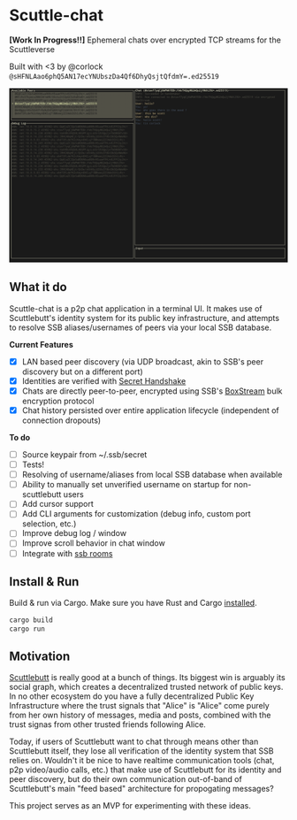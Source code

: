 # Scuttle-chat

**[Work In Progress!!]** Ephemeral chats over encrypted TCP streams for the Scuttleverse

Built with <3 by @corlock `@sHFNLAao6phQ5AN17ecYNUbszDa4Qf6DhyQsjtQfdmY=.ed25519`

![scuttle-chat screenshot](screenshots/1.png)

## What it do

Scuttle-chat is a p2p chat application in a terminal UI. It makes use of Scuttlebutt's identity system for its public key infrastructure, and attempts to resolve SSB aliases/usernames of peers via your local SSB database.

**Current Features**
- [x] LAN based peer discovery (via UDP broadcast, akin to SSB's peer discovery but on a different port)
- [x] Identities are verified with [Secret Handshake](https://ssbc.github.io/scuttlebutt-protocol-guide/#handshake)
- [x] Chats are directly peer-to-peer, encrypted using SSB's [BoxStream](https://ssbc.github.io/scuttlebutt-protocol-guide/#box-stream) bulk encryption protocol
- [x] Chat history persisted over entire application lifecycle (independent of connection dropouts)

**To do**
- [ ] Source keypair from ~/.ssb/secret
- [ ] Tests!
- [ ] Resolving of username/aliases from local SSB database when available
- [ ] Ability to manually set unverified username on startup for non-scuttlebutt users
- [ ] Add cursor support
- [ ] Add CLI arguments for customization (debug info, custom port selection, etc.)
- [ ] Improve debug log / window
- [ ] Improve scroll behavior in chat window
- [ ] Integrate with [ssb rooms](https://github.com/staltz/ssb-room)

## Install & Run

Build & run via Cargo. Make sure you have Rust and Cargo [installed](https://www.rust-lang.org/tools/install).

```
cargo build
cargo run
```

## Motivation

[Scuttlebutt](https://scuttlebutt.nz) is really good at a bunch of things. Its biggest win is arguably its social graph, which creates a decentralized trusted network of public keys. In no other ecosystem do you have a fully decentralized Public Key Infrastructure where the trust signals that "Alice" is "Alice" come purely from her own history of messages, media and posts, combined with the trust signas from other trusted friends following Alice.

Today, if users of Scuttlebutt want to chat through means other than Scuttlebutt itself, they lose all verification of the identity system that SSB relies on. Wouldn't it be nice to have realtime communication tools (chat, p2p video/audio calls, etc.) that make use of Scuttlebutt for its identity and peer discovery, but do their own communication out-of-band of Scuttlebutt's main "feed based" architecture for propogating messages?

This project serves as an MVP for experimenting with these ideas.
